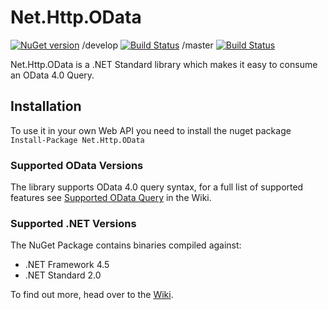 Net.Http.OData
==============

[![NuGet version](https://badge.fury.io/nu/Net.Http.OData.svg)](http://badge.fury.io/nu/Net.Http.OData)
/develop [![Build Status](https://dev.azure.com/trevorpilley/Net.Http.OData/_apis/build/status/Net-Http-OData.Net.Http.OData?branchName=develop)](https://dev.azure.com/trevorpilley/Net.Http.OData/_build/latest?definitionId=19&branchName=develop)
/master [![Build Status](https://dev.azure.com/trevorpilley/Net.Http.OData/_apis/build/status/Net-Http-OData.Net.Http.OData?branchName=master)](https://dev.azure.com/trevorpilley/Net.Http.OData/_build/latest?definitionId=19&branchName=master)

Net.Http.OData is a .NET Standard library which makes it easy to consume an OData 4.0 Query.

## Installation

To use it in your own Web API you need to install the nuget package `Install-Package Net.Http.OData`

### Supported OData Versions

The library supports OData 4.0 query syntax, for a full list of supported features see [Supported OData Query](https://github.com/Net-Http-OData/Net.Http.OData/wiki/Supported-OData-Query) in the Wiki.

### Supported .NET Versions

The NuGet Package contains binaries compiled against:

* .NET Framework 4.5
* .NET Standard 2.0

To find out more, head over to the [Wiki](https://github.com/Net-Http-OData/Net.Http.OData/wiki).
